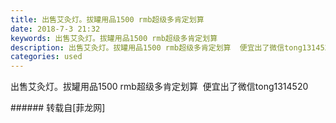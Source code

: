 ```yaml
---
title: 出售艾灸灯。拔罐用品1500 rmb超级多肯定划算
date: 2018-7-3 21:32
keywords: 出售艾灸灯。拔罐用品1500 rmb超级多肯定划算
description: 出售艾灸灯。拔罐用品1500 rmb超级多肯定划算  便宜出了微信tong1314520
categories: used
---
```

<td class="t_f" id="postmessage_1476394">

出售艾灸灯。拔罐用品1500 rmb超级多肯定划算  便宜出了微信tong1314520<br/>
</td>
###### 转载自[菲龙网]